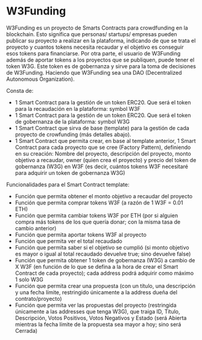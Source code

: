 # W3Funding

W3Funding es un proyecto de Smarts Contracts para crowdfunding en la blockchain. Esto significa que personas/ startups/ empresas pueden publicar su proyecto a realizar en la plataforma, indicando de que se trata el proyecto y cuantos tokens  necesita recaudar y el objetivo es conseguir esos tokens para financiarse.
Por otra parte, el usuario de W3Funding además de aportar tokens a los proyectos que se publiquen, puede tener el token W3G. Este token es de gobernanza y sirve para la toma de decisiones de W3Funding. Haciendo que W3Funding sea una DAO (Decentralized Autonomous Organization).

Consta de:
 - 1 Smart Contract para la gestión de un token ERC20. Que será el token para la recaudación en la plataforma: symbol W3F
 - 1 Smart Contract para la gestión de un token ERC20. Que será el token de gobernanza de la plataforma: symbol W3G
 - 1 Smart Contract que sirva de base (template) para la gestión de cada proyecto de crowfunding (más detalles abajo).
 - 1 Smart Contract que permita crear, en base al template anterior, 1 Smart Contract para cada proyecto que se cree (Factory Pattern), definiendo en su creación: Nombre del proyecto, descripción del proyecto, monto objetivo a recaudar, owner (quien crea el proyecto) y precio del token de gobernanza (W3G) en W3F (es decir, cuántos tokens W3F necesitaré para adquirir un token de gobernanza W3G)

Funcionalidades para el Smart Contract template:
 - Función que permita obtener el monto objetivo a recaudar del proyecto
 - Función que permita comprar tokens W3F (a razón de 1 W3F = 0.01 ETH)
 - Función que permita cambiar tokens W3F por ETH (por si alguien compra más tokens de los que quería donar; con la misma tasa de cambio anterior)
 - Función que permita aportar tokens W3F al proyecto
 - Función que permita ver el total recaudado
 - Función que permita saber si el objetivo se cumplió (si monto objetivo es mayor o igual al total recaudado devuelve true; sino devuelve false)
 - Función que permita obtener 1 token de gobernanza (W3G) a cambio de X W3F (en función de lo que se defina a la hora de crear el Smart Contract de cada proyecto); cada address podrá adquirir como máximo 1 solo W3G
 - Función que permita crear una propuesta (con un título, una descripción y una fecha límite, restringido únicamente a la address dueña del contrato/proyecto)
 - Función que permita ver las propuestas del proyecto (restringida únicamente a las addresses que tenga W3G), que traiga ID, Título, Descripción, Votos Positivos, Votos Negativos y Estado (será Abierta mientras la fecha límite de la propuesta sea mayor a hoy; sino será Cerrada)
